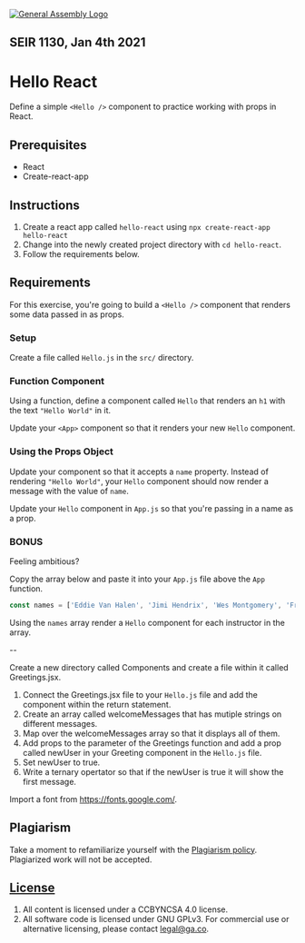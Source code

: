 [![General Assembly Logo](https://camo.githubusercontent.com/1a91b05b8f4d44b5bbfb83abac2b0996d8e26c92/687474703a2f2f692e696d6775722e636f6d2f6b6538555354712e706e67)](https://generalassemb.ly/education/web-development-immersive)

## SEIR 1130, Jan 4th 2021

# Hello React

Define a simple `<Hello />` component to practice working with props in React.

## Prerequisites

- React
- Create-react-app

## Instructions

1. Create a react app called `hello-react` using `npx create-react-app hello-react` 
2. Change into the newly created project directory with `cd hello-react`.
3. Follow the requirements below.

## Requirements

For this exercise, you're going to build a `<Hello />` component that renders
some data passed in as props.

### Setup

Create a file called `Hello.js` in the `src/` directory.

### Function Component

Using a function, define a component called `Hello` that renders an `h1` with
the text `"Hello World"` in it. 

Update your `<App>` component so that it renders your new `Hello` component.

### Using the Props Object

Update your component so that it accepts a `name` property. Instead of rendering
`"Hello World"`, your `Hello` component should now render a message with the
value of `name`.

Update your `Hello` component in `App.js` so that you're passing in a name as
a prop.

### BONUS

Feeling ambitious? 

Copy the array below and paste it into your `App.js` file above the `App` function.

```js
const names = ['Eddie Van Halen', 'Jimi Hendrix', 'Wes Montgomery', 'Frank Zappa', 'John Mayer']
```

Using the `names` array render a `Hello` component for each instructor in the array.

--

Create a new directory called Components and create a file within it called Greetings.jsx. 
1. Connect the Greetings.jsx file to your `Hello.js` file and add the component within the return statement. 
2. Create an array called welcomeMessages that has mutiple strings on different messages. 
3. Map over the welcomeMessages array so that it displays all of them. 
4. Add props to the parameter of the Greetings function and add a prop called newUser in your Greeting component in the `Hello.js` file. 
5. Set newUser to true. 
6. Write a ternary opertator so that if the newUser is true it will show the first message. 


Import a font from https://fonts.google.com/. 

## Plagiarism

Take a moment to refamiliarize yourself with the [Plagiarism policy](https://git.generalassemb.ly/DC-WDI/Administrative/blob/master/plagiarism.md). Plagiarized work will not be accepted.

## [License](LICENSE)

1.  All content is licensed under a CC­BY­NC­SA 4.0 license.
1.  All software code is licensed under GNU GPLv3. For commercial use or
    alternative licensing, please contact legal@ga.co.
